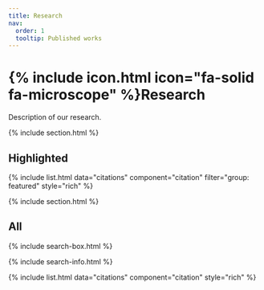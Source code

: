 ```yaml
---
title: Research
nav:
  order: 1
  tooltip: Published works
---
```


# {% include icon.html icon="fa-solid fa-microscope" %}Research

Description of our research.

{% include section.html %}

## Highlighted

{% include list.html data="citations" component="citation" filter="group: featured" style="rich" %}

{% include section.html %}

## All

{% include search-box.html %}

{% include search-info.html %}

{% include list.html data="citations" component="citation" style="rich" %}
